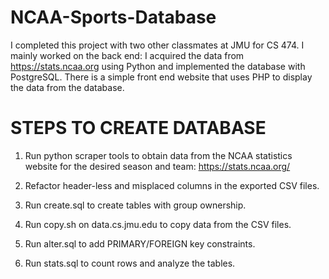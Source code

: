 # NCAA-Sports-Database

I completed this project with two other classmates at JMU for CS 474. I mainly worked on the back end: I acquired the data from https://stats.ncaa.org using Python and implemented the database with PostgreSQL. There is a simple front end website that uses PHP to display the data from the database.


# STEPS TO CREATE DATABASE

1. Run python scraper tools to obtain data from the NCAA statistics website for the desired season and team:
https://stats.ncaa.org/

2. Refactor header-less and misplaced columns in the exported CSV files.

3. Run create.sql to create tables with group ownership.

4. Run copy.sh on data.cs.jmu.edu to copy data from the CSV files.

5. Run alter.sql to add PRIMARY/FOREIGN key constraints.

6. Run stats.sql to count rows and analyze the tables.
